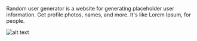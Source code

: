 
Random user generator is a website for generating placeholder user information. Get profile photos, names, and more. It's like Lorem Ipsum, for people.

![alt text](https://drive.google.com/file/d/1lOJAStlw0eo8XGlWvL5YrurzV0J0rymn/view?usp=sharing)
